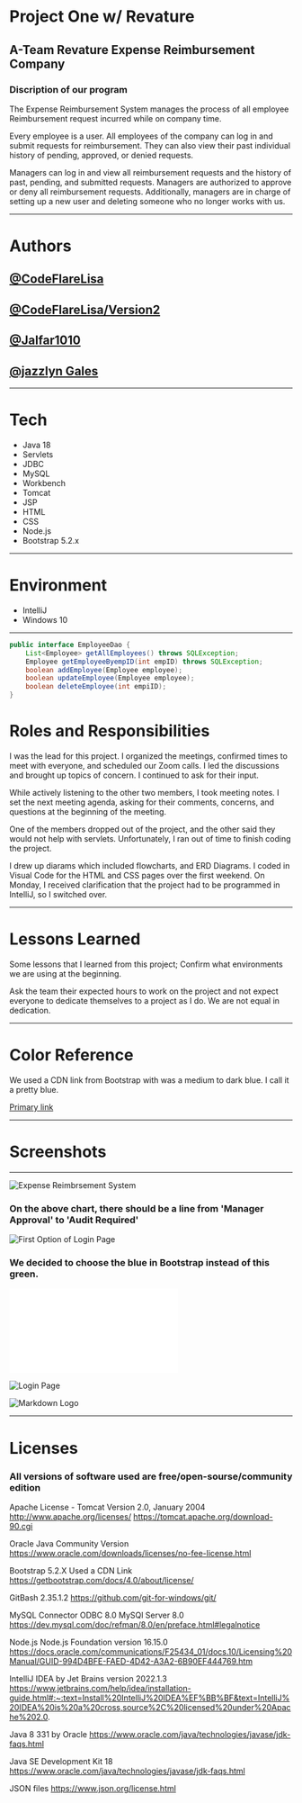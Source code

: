 
# Project One w/ Revature

## A-Team Revature Expense Reimbursement Company

### Discription of our program

The Expense Reimbursement System manages the process of all employee 
Reimbursement request incurred while on company time.

Every employee is a user. All employees of the company can log in and 
submit requests for reimbursement. They can also view their past 
individual history of pending, approved, or denied requests.

Managers can log in and view all reimbursement requests and the 
history of past, pending, and submitted requests. Managers are 
authorized to approve or deny all reimbursement requests. 
Additionally, managers are in charge of setting up a new user 
and deleting someone who no longer works with us.
___

# Authors
## [@CodeFlareLisa](https://github.com/CodeFlareLisa/RevExpenseApp)
## [@CodeFlareLisa/Version2](https://github.com/CodeFlareLisa/project_1_version_2)
## [@Jalfar1010](https://github.com/CodeFlareLisa/RevExpenseApp/branches)
## [@jazzlyn Gales](https://github.com/CodeFlareLisa/RevExpenseApp/branches)

___

# Tech
<!-- UL -->
* Java 18 
* Servlets 
* JDBC 
* MySQL
* Workbench 
* Tomcat 
* JSP 
* HTML
* CSS 
* Node.js 
* Bootstrap 5.2.x
___

# Environment
<!-- UL -->
* IntelliJ 
* Windows 10
___

```java
public interface EmployeeDao {
    List<Employee> getAllEmployees() throws SQLException;
    Employee getEmployeeByempID(int empID) throws SQLException;
    boolean addEmployee(Employee employee);
    boolean updateEmployee(Employee employee);
    boolean deleteEmployee(int empiID);
}
```


# Roles and Responsibilities
I was the lead for this project. I organized the meetings, 
confirmed times to meet with everyone, and scheduled our 
Zoom calls. I led the discussions and brought up topics 
of concern. I continued to ask for their input.

While actively listening to the other two members, I took 
meeting notes. I set the next meeting agenda, asking for their 
comments, concerns, and questions at the beginning of the meeting. 

One of the members dropped out of the project, and the other
said they would not help with servlets. Unfortunately, I ran out 
of time to finish coding the project. 

I drew up diarams which included flowcharts, and ERD Diagrams.
I coded in Visual Code for the HTML and CSS pages over the first weekend. 
On Monday, I received clarification that the project had to be 
programmed in IntelliJ, so I switched over. 
___

# Lessons Learned

Some lessons that I learned from this project; Confirm what 
environments we are using at the beginning.

Ask the team their expected hours to work on the project and not 
expect everyone to dedicate themselves to a project as I do. 
We are not equal in dedication.
___

# Color Reference

We used a CDN link from Bootstrap with was a medium to dark
blue. I call it a pretty blue.

 <a href="#" class="link-primary">Primary link</a>

 ___

# Screenshots
---
![Expense Reimbrsement System](../git%20training/Project%201/images/Expense%20Management.png "Flow Diagram") 
### On the above chart, there should be a **line from 'Manager Approval' to 'Audit Required'**

![First Option of Login Page](../git%20training/Project%201/images/LoginPg_Optn1.png "First Draft of Login Page")     
### We decided to choose the blue in Bootstrap instead of this green.

![MySQL Database](../git%20training/Project%201/images/MySQLDatabase_Tables.txt "MySQL Database Schema")       

![Login Page](../git%20training/Project%201/images/AllEmployeeLoginPgFinal.png "Login Page")   

![Markdown Logo](https://markdown-here.com/img/icon256.png)


___


# Licenses

### All versions of software used are free/open-sourse/community edition

Apache License - Tomcat
Version 2.0, January 2004
http://www.apache.org/licenses/
https://tomcat.apache.org/download-90.cgi

Oracle Java Community Version
https://www.oracle.com/downloads/licenses/no-fee-license.html

Bootstrap 5.2.X
Used a CDN Link
https://getbootstrap.com/docs/4.0/about/license/

GitBash
2.35.1.2
https://github.com/git-for-windows/git/

MySQL Connector ODBC 8.0
MySQl Server 8.0
https://dev.mysql.com/doc/refman/8.0/en/preface.html#legalnotice

Node.js
Node.js Foundation version 16.15.0
https://docs.oracle.com/communications/F25434_01/docs.10/Licensing%20Manual/GUID-994D4BFE-FAED-4D42-A3A2-6B90EF444769.htm


IntelliJ IDEA by Jet Brains
version 2022.1.3
https://www.jetbrains.com/help/idea/installation-guide.html#:~:text=Install%20IntelliJ%20IDEA%EF%BB%BF&text=IntelliJ%20IDEA%20is%20a%20cross,source%2C%20licensed%20under%20Apache%202.0.

Java 8 331 by Oracle
https://www.oracle.com/java/technologies/javase/jdk-faqs.html

Java SE Development Kit 18
https://www.oracle.com/java/technologies/javase/jdk-faqs.html

JSON files
https://www.json.org/license.html
